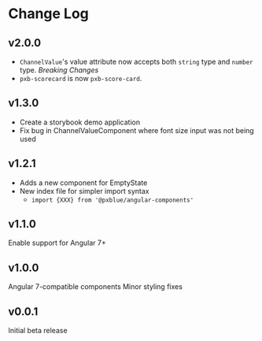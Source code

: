 # Change Log

## v2.0.0

-   `ChannelValue`'s value attribute now accepts both `string` type and `number` type.
    _Breaking Changes_
-   `pxb-scorecard` is now `pxb-score-card`.

## v1.3.0

-   Create a storybook demo application
-   Fix bug in ChannelValueComponent where font size input was not being used

## v1.2.1

-   Adds a new component for EmptyState
-   New index file for simpler import syntax
    -   `import {XXX} from '@pxblue/angular-components'`

## v1.1.0

Enable support for Angular 7+

## v1.0.0

Angular 7-compatible components
Minor styling fixes

## v0.0.1

Initial beta release
